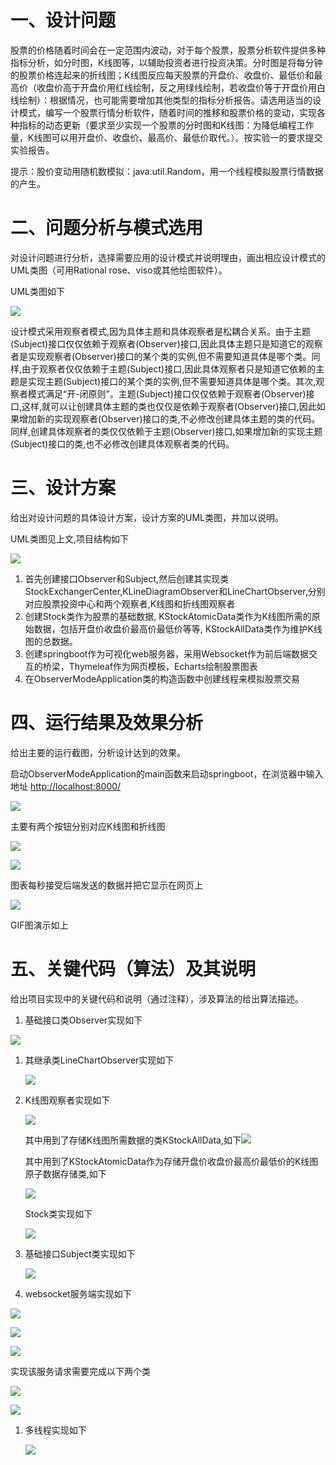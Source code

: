 # 一、设计问题

股票的价格随着时间会在一定范围内波动，对于每个股票，股票分析软件提供多种指标分析，如分时图，K线图等，以辅助投资者进行投资决策。分时图是将每分钟的股票价格连起来的折线图；K线图反应每天股票的开盘价、收盘价、最低价和最高价（收盘价高于开盘价用红线绘制，反之用绿线绘制，若收盘价等于开盘价用白线绘制）：根据情况，也可能需要增加其他类型的指标分析报告。请选用适当的设计模式，编写一个股票行情分析软件，随着时间的推移和股票价格的变动，实现各种指标的动态更新（要求至少实现一个股票的分时图和K线图：为降低编程工作量，K线图可以用开盘价、收盘价、最高价、最低价取代。）。按实验一的要求提交实验报告。

提示：股价变动用随机数模拟：java.util.Random，用一个线程模拟股票行情数据的产生。

# 二、问题分析与模式选用

对设计问题进行分析，选择需要应用的设计模式并说明理由，画出相应设计模式的UML类图（可用Rational rose、viso或其他绘图软件）。

UML类图如下

![](media/72471dae2c1b337edc9b0fbec93b0d85.png)

设计模式采用观察者模式,因为具体主题和具体观察者是松耦合关系。由于主题(Subject)接口仅仅依赖于观察者(Observer)接口,因此具体主题只是知道它的观察者是实现观察者(Observer)接口的某个类的实例,但不需要知道具体是哪个类。同样,由于观察者仅仅依赖于主题(Subject)接口,因此具体观察者只是知道它依赖的主题是实现主题(Subject)接口的某个类的实例,但不需要知道具体是哪个类。其次,观察者模式满足“开-闭原则”。主题(Subject)接口仅仅依赖于观察者(Observer)接口,这样,就可以让创建具体主题的类也仅仅是依赖于观察者(Observer)接口,因此如果增加新的实现观察者(Observer)接口的类,不必修改创建具体主题的类的代码。同样,创建具体观察者的类仅仅依赖于主题(Observer)接口,如果增加新的实现主题(Subject)接口的类,也不必修改创建具体观察者类的代码。

# 三、设计方案

给出对设计问题的具体设计方案，设计方案的UML类图，并加以说明。

UML类图见上文,项目结构如下

![](media/e7ef854e02c05ce4d2fed5ef38843c00.png)

1.  首先创建接口Observer和Subject,然后创建其实现类StockExchangerCenter,KLineDiagramObserver和LineChartObserver,分别对应股票投资中心和两个观察者,K线图和折线图观察者
2.  创建Stock类作为股票的基础数据, KStockAtomicData类作为K线图所需的原始数据，包括开盘价收盘价最高价最低价等等, KStockAllData类作为维护K线图的总数据。
3.  创建springboot作为可视化web服务器，采用Websocket作为前后端数据交互的桥梁，Thymeleaf作为网页模板，Echarts绘制股票图表
4.  在ObserverModeApplication类的构造函数中创建线程来模拟股票交易

# 四、运行结果及效果分析

给出主要的运行截图，分析设计达到的效果。

启动ObserverModeApplication的main函数来启动springboot，在浏览器中输入地址 <http://localhost:8000/>

![](media/2ae84ced989f42d4cfed92d020d11738.png)

主要有两个按钮分别对应K线图和折线图

![](media/80037b5fde1e215d496ab0016322724d.png)

![](media/103a33550393d3af0002d809009ba69c.png)

图表每秒接受后端发送的数据并把它显示在网页上

![](media/968b5928af2ac062eca8e60a453b8c10.gif)

GIF图演示如上

# 五、关键代码（算法）及其说明

给出项目实现中的关键代码和说明（通过注释），涉及算法的给出算法描述。

1.  基础接口类Observer实现如下

![](media/1173c6711e58e8fd7831a2b554d75922.png)

1.  其继承类LineChartObserver实现如下

    ![](media/23ea2a273ea14af47d5ae73579e79dd7.png)

2.  K线图观察者实现如下

    ![](media/555806a322b2350528f1c0a65be9307e.png)

    其中用到了存储K线图所需数据的类KStockAllData,如下![](media/a5769d97fc85f5bb0a7e67b35ef859c5.png)

    其中用到了KStockAtomicData作为存储开盘价收盘价最高价最低价的K线图原子数据存储类,如下

    ![](media/491befa00a6b8bcf830cba36692d1a1e.png)

    Stock类实现如下

    ![](media/34a557db98dcf2311bb998ce687acb8a.png)

3.  基础接口Subject类实现如下

    ![](media/4da1441166c6a2ecf5ddba87fc493329.png)

4.  websocket服务端实现如下

![](media/4881426bfe68ebfea2f34ac52666f3d4.png)

![](media/0f9ea2653bf68926b2161f59110ea86f.png)

![](media/5a31f8587ecbec4f0b52694b943ca354.png)

实现该服务请求需要完成以下两个类

![](media/cf96fc5a06a4f0e1d8d6c084b3ead821.png)

![](media/21a4518558b8dfe4e7baa23e5c7d1bae.png)

1.  多线程实现如下

    ![](media/bd45930408fd5f0b68fc84d423f87b42.png)
